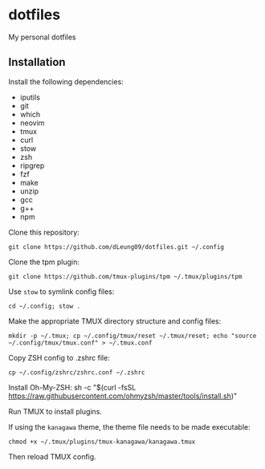 # dotfiles
My personal dotfiles

## Installation

Install the following dependencies:
- iputils
- git
- which
- neovim
- tmux
- curl
- stow
- zsh
- ripgrep
- fzf
- make
- unzip
- gcc
- g++
- npm

Clone this repository:
```
git clone https://github.com/dLeung09/dotfiles.git ~/.config
```

Clone the tpm plugin:
```
git clone https://github.com/tmux-plugins/tpm ~/.tmux/plugins/tpm
```

Use `stow` to symlink config files:
```
cd ~/.config; stow .
```

Make the appropriate TMUX directory structure and config files:
```
mkdir -p ~/.tmux; cp ~/.config/tmux/reset ~/.tmux/reset; echo "source ~/.config/tmux/tmux.conf" > ~/.tmux.conf
```

Copy ZSH config to .zshrc file:
```
cp ~/.config/zshrc/zshrc.conf ~/.zshrc
```

Install Oh-My-ZSH:
sh -c "$(curl -fsSL https://raw.githubusercontent.com/ohmyzsh/master/tools/install.sh)"

Run TMUX to install plugins.

If using the `kanagawa` theme, the theme file needs to be made executable:
```
chmod +x ~/.tmux/plugins/tmux-kanagawa/kanagawa.tmux
```

Then reload TMUX config.
